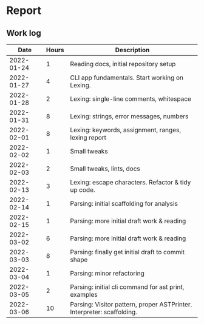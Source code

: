 # Report

## Work log

| Date       | Hours | Description                                                            |
| ---------- | ----- | ---------------------------------------------------------------------- |
| 2022-01-24 | 1     | Reading docs, initial repository setup                                 |
| 2022-01-27 | 4     | CLI app fundamentals. Start working on Lexing.                         |
| 2022-01-28 | 2     | Lexing: single-line comments, whitespace                               |
| 2022-01-31 | 8     | Lexing: strings, error messages, numbers                               |
| 2022-02-01 | 8     | Lexing: keywords, assignment, ranges, lexing report                    |
| 2022-02-02 | 1     | Small tweaks                                                           |
| 2022-02-03 | 2     | Small tweaks, lints, docs                                              |
| 2022-02-13 | 3     | Lexing: escape characters. Refactor & tidy up code.                    |
| 2022-02-14 | 1     | Parsing: initial scaffolding for analysis                              |
| 2022-02-15 | 1     | Parsing: more initial draft work & reading                             |
| 2022-03-02 | 6     | Parsing: more initial draft work & reading                             |
| 2022-03-03 | 8     | Parsing: finally get initial draft to commit shape                     |
| 2022-03-04 | 1     | Parsing: minor refactoring                                             |
| 2022-03-05 | 2     | Parsing: initial cli command for ast print, examples                   |
| 2022-03-06 | 10    | Parsing: Visitor pattern, proper ASTPrinter. Interpreter: scaffolding. |
